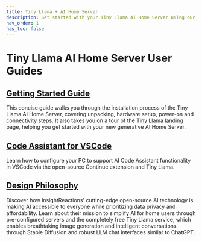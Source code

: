 ```yaml
---
title: Tiny Llama + AI Home Server
description: Get started with your Tiny Llama AI Home Server using our comprehensive user guides and tutorials. Learn how to install, configure, and optimize your Tiny Llama system.
nav_order: 1
has_toc: false
---
```

# Tiny Llama AI Home Server User Guides

## [Getting Started Guide](getting-started.md)

This concise guide walks you through the installation process of the Tiny Llama AI Home Server, covering unpacking, hardware setup, power-on and connectivity steps. It also takes you on a tour of the Tiny Llama landing page, helping you get started with your new generative AI Home Server.

## [Code Assistant for VSCode](code-assistant.md)

Learn how to configure your PC to support AI Code Assistant functionality in VSCode via the open-source Continue extension and Tiny Llama.

## [Design Philosophy](design-philosophy.md)

Discover how InsightReactions' cutting-edge open-source AI technology is making AI accessible to everyone while prioritizing data privacy and affordability. Learn about their mission to simplify AI for home users through pre-configured servers and the completely free Tiny Llama service, which enables breathtaking image generation and intelligent conversations through Stable Diffusion and robust LLM chat interfaces similar to ChatGPT.